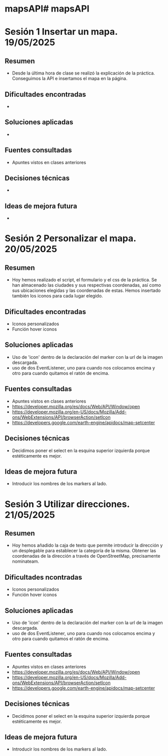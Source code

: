 # mapsAPI# mapsAPI
# Sesión 1  Insertar un mapa. 19/05/2025

## Resumen
- Desde la última hora de clase se realizó la explicación de la práctica. Conseguimos la API e insertamos el mapa en la página.

## Dificultades encontradas
- 

## Soluciones aplicadas
- 

## Fuentes consultadas 
- Apuntes vistos en clases anteriores

## Decisiones técnicas
- 

## Ideas de mejora futura
- 



# Sesión 2 Personalizar el mapa. 20/05/2025

## Resumen
- Hoy hemos realizado el script, el formulario y el css de la práctica. Se han almacenado las ciudades y sus respectivas coordenadas, así como sus ubicaciones elegidas y las coordenadas de estas. 
Hemos insertado también los iconos para cada lugar elegido.

## Dificultades encontradas
- Iconos personalizados
- Función hover iconos

## Soluciones aplicadas
- Uso de 'icon' dentro de la declaración del marker con la url de la imagen descargada.
- uso de dos EventListener, uno para cuando nos colocamos encima y otro para cuando quitamos el ratón de encima.

## Fuentes consultadas
- Apuntes vistos en clases anteriores
- https://developer.mozilla.org/es/docs/Web/API/Window/open
- https://developer.mozilla.org/en-US/docs/Mozilla/Add-ons/WebExtensions/API/browserAction/setIcon
- https://developers.google.com/earth-engine/apidocs/map-setcenter

## Decisiones técnicas
- Decidimos poner el select en la esquina superior izquierda porque estéticamente es mejor.

## Ideas de mejora futura
- Introducir los nombres de los markers al lado.

# Sesión 3 Utilizar direcciones. 21/05/2025

## Resumen
- Hoy hemos añadido la caja de texto que permite introducir la dirección y un desplegable para establecer la categoría de la misma. Obtener las coordenadas de la dirección a través de OpenStreetMap, precisamente nominateam.
## Dificultades ncontradas
- Iconos personalizados
- Función hover iconos

## Soluciones aplicadas
- Uso de 'icon' dentro de la declaración del marker con la url de la imagen descargada.
- uso de dos EventListener, uno para cuando nos colocamos encima y otro para cuando quitamos el ratón de encima.

## Fuentes consultadas
- Apuntes vistos en clases anteriores
- https://developer.mozilla.org/es/docs/Web/API/Window/open
- https://developer.mozilla.org/en-US/docs/Mozilla/Add-ons/WebExtensions/API/browserAction/setIcon
- https://developers.google.com/earth-engine/apidocs/map-setcenter

## Decisiones técnicas
- Decidimos poner el select en la esquina superior izquierda porque estéticamente es mejor.

## Ideas de mejora futura
- Introducir los nombres de los markers al lado.

